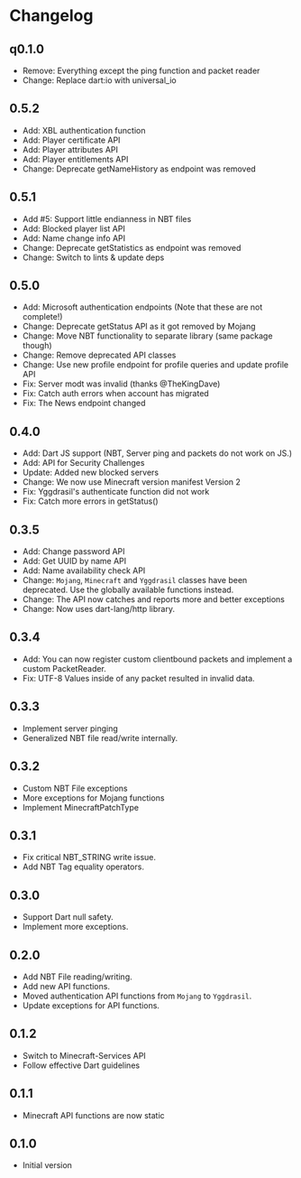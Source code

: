 # Changelog

## q0.1.0
- Remove: Everything except the ping function and packet reader
- Change: Replace dart:io with universal_io

## 0.5.2
- Add: XBL authentication function
- Add: Player certificate API
- Add: Player attributes API
- Add: Player entitlements API
- Change: Deprecate getNameHistory as endpoint was removed

## 0.5.1
- Add #5: Support little endianness in NBT files
- Add: Blocked player list API
- Add: Name change info API
- Change: Deprecate getStatistics as endpoint was removed
- Change: Switch to lints & update deps

## 0.5.0
- Add: Microsoft authentication endpoints (Note that these are not complete!)
- Change: Deprecate getStatus API as it got removed by Mojang
- Change: Move NBT functionality to separate library (same package though)
- Change: Remove deprecated API classes
- Change: Use new profile endpoint for profile queries and update profile API
- Fix: Server modt was invalid (thanks @TheKingDave)
- Fix: Catch auth errors when account has migrated
- Fix: The News endpoint changed

## 0.4.0

- Add: Dart JS support (NBT, Server ping and packets do not work on JS.)
- Add: API for Security Challenges
- Update: Added new blocked servers
- Change: We now use Minecraft version manifest Version 2
- Fix: Yggdrasil's authenticate function did not work
- Fix: Catch more errors in getStatus()

## 0.3.5

- Add: Change password API
- Add: Get UUID by name API
- Add: Name availability check API
- Change: `Mojang`, `Minecraft` and `Yggdrasil` classes have been deprecated. Use the globally available functions instead.
- Change: The API now catches and reports more and better exceptions
- Change: Now uses dart-lang/http library.

## 0.3.4

- Add: You can now register custom clientbound packets and implement a custom PacketReader.
- Fix: UTF-8 Values inside of any packet resulted in invalid data.

## 0.3.3

- Implement server pinging
- Generalized NBT file read/write internally.

## 0.3.2

- Custom NBT File exceptions
- More exceptions for Mojang functions
- Implement MinecraftPatchType

## 0.3.1

- Fix critical NBT_STRING write issue.
- Add NBT Tag equality operators.

## 0.3.0

- Support Dart null safety.
- Implement more exceptions.

## 0.2.0

- Add NBT File reading/writing.
- Add new API functions.
- Moved authentication API functions from `Mojang` to `Yggdrasil`.
- Update exceptions for API functions.

## 0.1.2

- Switch to Minecraft-Services API
- Follow effective Dart guidelines

## 0.1.1

- Minecraft API functions are now static

## 0.1.0

- Initial version

